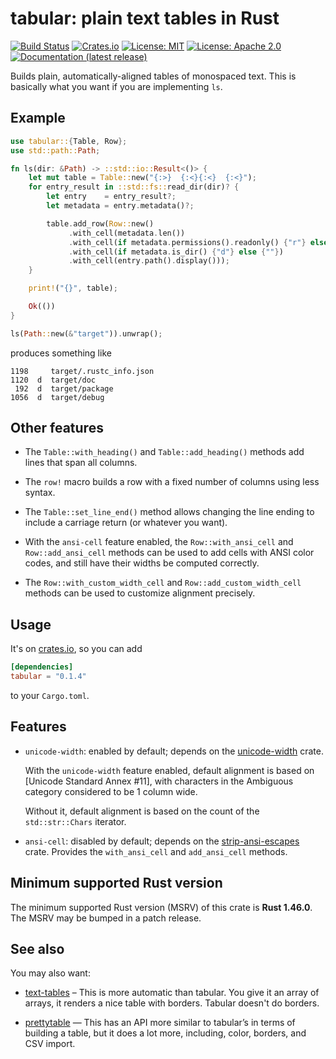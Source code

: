 # tabular: plain text tables in Rust

[![Build Status]][CI]
[![Crates.io]][crate]
[![License: MIT]](LICENSE-MIT)
[![License: Apache 2.0]](LICENSE-APACHE)
[![Documentation (latest release)]](https://docs.rs/tabular/latest)

[Build Status]:
  <https://github.com/tov/tabular-rs/actions/workflows/ci.yml/badge.svg>  

[CI]:
  <https://github.com/tov/tabular-rs/actions>

[Crates.io]:
  <https://img.shields.io/crates/v/tabular.svg?maxAge=2592000>

[crate]:
  <https://crates.io/crates/tabular>

[License: MIT]:
  <https://img.shields.io/badge/license-MIT-blue.svg>

[License: Apache 2.0]:
  <https://img.shields.io/badge/license-Apache_2.0-blue.svg>

[Documentation (latest release)]:
  <https://img.shields.io/docsrs/tabular.svg>

Builds plain, automatically-aligned tables of monospaced text.
This is basically what you want if you are implementing `ls`.

## Example

```rust
use tabular::{Table, Row};
use std::path::Path;

fn ls(dir: &Path) -> ::std::io::Result<()> {
    let mut table = Table::new("{:>}  {:<}{:<}  {:<}");
    for entry_result in ::std::fs::read_dir(dir)? {
        let entry    = entry_result?;
        let metadata = entry.metadata()?;

        table.add_row(Row::new()
             .with_cell(metadata.len())
             .with_cell(if metadata.permissions().readonly() {"r"} else {""})
             .with_cell(if metadata.is_dir() {"d"} else {""})
             .with_cell(entry.path().display()));
    }

    print!("{}", table);

    Ok(())
}

ls(Path::new(&"target")).unwrap();
```

produces something like

```
1198     target/.rustc_info.json
1120  d  target/doc
 192  d  target/package
1056  d  target/debug
```

## Other features

  - The `Table::with_heading()` and `Table::add_heading()` methods add
    lines that span all columns.

  - The `row!` macro builds a row with a fixed number of columns
    using less syntax.

  - The `Table::set_line_end()` method allows changing the line ending
    to include a carriage return (or whatever you want).

  - With the `ansi-cell` feature enabled, the `Row::with_ansi_cell` and `Row::add_ansi_cell` methods can be
    used to add cells with ANSI color codes, and still have their widths be
    computed correctly.

  - The `Row::with_custom_width_cell` and `Row::add_custom_width_cell` methods
    can be used to customize alignment precisely.

## Usage

It's on [crates.io](https://crates.io/crates/tabular), so you can add

```toml
[dependencies]
tabular = "0.1.4"
```

to your `Cargo.toml`.

## Features

* `unicode-width`: enabled by default; depends on the
[unicode-width](https://crates.io/crates/unicode-width) crate.

    With the `unicode-width` feature enabled, default alignment is based on [Unicode Standard Annex #11], with characters in the Ambiguous category considered to be 1 column wide.

    Without it, default alignment is based on the count of the `std::str::Chars` iterator.

* `ansi-cell`: disabled by default; depends on the [strip-ansi-escapes](https://crates.io/crates/strip-ansi-escapes) crate. Provides the `with_ansi_cell` and `add_ansi_cell` methods.

## Minimum supported Rust version

The minimum supported Rust version (MSRV) of this crate is **Rust 1.46.0**.
The MSRV may be bumped in a patch release.

## See also

You may also want:

- [text-tables](https://crates.io/crates/text-tables) – This is more automatic
  than tabular. You give it an array of arrays, it renders a nice table with 
  borders. Tabular doesn't do borders.

- [prettytable](https://crates.io/crates/prettytable-rs) — This has an API more
  similar to tabular’s in terms of building a table, but it does a lot more, 
  including, color, borders, and CSV import.
